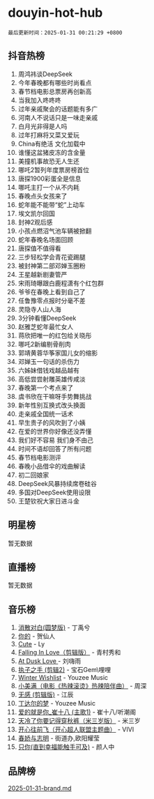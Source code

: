 # douyin-hot-hub

`最后更新时间：2025-01-31 00:21:29 +0800`

## 抖音热榜

1. 周鸿祎谈DeepSeek
1. 今年春晚都有哪些时尚看点
1. 春节档电影总票房再创新高
1. 当我加入咚咚咚
1. 过年亲戚聚会的话题能有多广
1. 河南人不说话只是一味走亲戚
1. 白月光非得是人吗
1. 过年打麻将又菜又爱玩
1. China有绝活 文化加载中
1. 谁懂这盆猪皮冻的含金量
1. 美撞机事故恐无人生还
1. 哪吒2暂列年度票房榜首位
1. 唐探1900彩蛋全是信息
1. 哪吒主打一个从不内耗
1. 春晚点头女孩来了
1. 蛇年能不能带“蛇”上动车
1. 埃文凯尔回国
1. 封神2观后感
1. 小孩点燃沼气池车辆被掀翻
1. 蛇年春晚名场面回顾
1. 唐探值不值得看
1. 三步轻松学会青花瓷踢腿
1. 被封神第二部邓婵玉圈粉
1. 王星越新剧妻管严
1. 宋雨琦曝跟白鹿程潇有个红包群
1. 爷爷在春晚上看到自己了
1. 任鲁豫零点报时分毫不差
1. 灵隐寺人山人海
1. 3分钟看懂DeepSeek
1. 赵雅芝蛇年最忙女人
1. 蒋欣把唯一的红包给关晓彤
1. 哪吒2新编剔骨削肉
1. 郭靖黄蓉华筝家国儿女的缩影
1. 邓婵玉一句话的杀伤力
1. 六姊妹借钱戏越品越有
1. 高低尝尝射雕英雄传咸淡
1. 春晚第一个考点来了
1. 虞书欣在干嘛呀手势舞挑战
1. 新年性别互换式改头换面
1. 走亲戚全国统一话术
1. 早生贵子的风吹到了小姨
1. 在爱的世界你好像还没弄懂
1. 我们好不容易 我们身不由己
1. 时间不语却回答了所有问题
1. 春节档电影测评
1. 春晚小品借伞的戏曲解读
1. 初二回娘家
1. DeepSeek风暴持续席卷硅谷
1. 多国对DeepSeek使用设限
1. 王楚钦祝大家日进斗金

## 明星榜

暂无数据

## 直播榜

暂无数据

## 音乐榜

1. [消散对白(圆梦版)](https://sf5-hl-cdn-tos.douyinstatic.com/obj/tos-cn-ve-2774/og4jB5I5IizzoZVAAAzWgBMAsMDWoArfwBOiFs) - 丁禹兮
1. [你的](https://sf5-hl-cdn-tos.douyinstatic.com/obj/tos-cn-ve-2774/oYuIeKf42jB7sEV6B2upMdpYAgfrQWj0FeRegh) - 贺仙人
1. [Cute](https://sf5-hl-cdn-tos.douyinstatic.com/obj/tos-cn-ve-2774/o4IbIzHWKAAB4wsS5qMBRiiAlEBGTpQRNfFvuo) - Ly
1. [Falling In Love（剪辑版）](https://sf5-hl-cdn-tos.douyinstatic.com/obj/tos-cn-ve-2774/o8ajpA8zzgBPahbBIO8AcKGBLJezFCRd1wfP9f) - 青村秀和
1. [ At Dusk  Love ](https://sf5-hl-cdn-tos.douyinstatic.com/obj/tos-cn-ve-2774/o8CrpCf5CaYgI4ZrtQgMQAFEfuGqNnRSDQAPBc) - 刘嗨雨
1. [执子之手 (剪辑2)](https://sf5-hl-cdn-tos.douyinstatic.com/obj/tos-cn-ve-2774/oUoZLQjCc31XzqsBnBQUNgeKtYPBcgbFDwtfcu) - 宝石Gem\哩哩
1. [Winter Wishlist](https://sf5-hl-cdn-tos.douyinstatic.com/obj/tos-cn-ve-2774/oIIgUOeamCFCVAzxN6MFRLIBlLGpUqQxeeHrLE) - Youzee Music
1. [小美满（电影《热辣滚烫》热辣陪伴曲）](https://sf5-hl-cdn-tos.douyinstatic.com/obj/tos-cn-ve-2774/o0GAn2lSgfZIDUgtevCGDQYnFg4CwnrBaxbTZL) - 周深
1. [无感 (剪辑版)](https://sf5-hl-cdn-tos.douyinstatic.com/obj/tos-cn-ve-2774/o0eIsUzJBDlQaQFC5OFlgbMEZC1TFYBftOBn6p) - 江辰
1. [丁达尔的梦](https://sf3-cdn-tos.douyinstatic.com/obj/tos-cn-ve-2774/oMU3WirUZBVQkAC9ccG5P2IQirziZM2RTInUY) - Youzee Music
1. [爱的就是你_崔十八 (主歌1)](https://sf5-hl-cdn-tos.douyinstatic.com/obj/tos-cn-ve-2774/oI5BO5DhFZ6UTcNCnZaOCBLtZ7WIMQGfgnXf5E) - 崔十八/听潮阁
1. [天冷了你要记得穿秋裤（米三岁版）](https://sf5-hl-cdn-tos.douyinstatic.com/obj/tos-cn-ve-2774/oQlIwVIDWiZ6BQilAorS7MA0AgCkQDvcZAdm1) - 米三岁
1. [开心往前飞（开心超人联盟主题曲）](https://sf5-hl-cdn-tos.douyinstatic.com/obj/tos-cn-ve-2774/9d8fb7c82cf1421fb93a9fe925275e0a) - VIVI
1. [春娇与志明](https://sf5-hl-cdn-tos.douyinstatic.com/obj/tos-cn-ve-2774/e530d8fceb7044b39707d7f9ff54add1) - 街道办,欧阳耀莹
1. [只你(直到幸福能触手可及)](https://sf5-hl-cdn-tos.douyinstatic.com/obj/tos-cn-ve-2774/o0lBkRDzFTeaVSUz3ZZSCBVtZ5DIMQGfgmEAuE) - 颜人中

## 品牌榜

[2025-01-31-brand.md](2025-01-31-brand.md)

